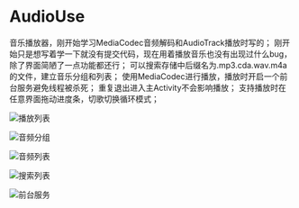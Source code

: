 # AudioUse
音乐播放器，刚开始学习MediaCodec音频解码和AudioTrack播放时写的；
刚开始只是想写着学一下就没有提交代码，现在用着播放音乐也没有出现过什么bug，除了界面简陋了一点功能都还行；
可以搜索存储中后缀名为.mp3.cda.wav.m4a的文件，建立音乐分组和列表；
使用MediaCodec进行播放，播放时开启一个前台服务避免线程被杀死；
重复退出进入主Activity不会影响播放；
支持播放时在任意界面拖动进度条，切歌切换循环模式；

![播放列表](images/%E6%92%AD%E6%94%BE%E5%88%97%E8%A1%A8.jpg)

![音频分组](images/%E9%9F%B3%E9%A2%91%E5%88%86%E7%BB%84.jpg)

![音频列表](images/%E9%9F%B3%E9%A2%91%E5%88%97%E8%A1%A8.jpg)

![搜索列表](images/%E6%90%9C%E7%B4%A2%E5%88%97%E8%A1%A8.jpg)

![前台服务](images/%E5%89%8D%E5%8F%B0%E6%9C%8D%E5%8A%A1.jpg)